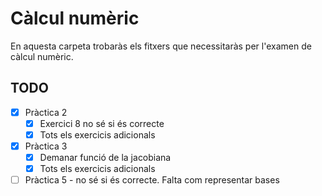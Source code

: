 # Càlcul numèric

En aquesta carpeta trobaràs els fitxers que necessitaràs per l'examen de càlcul numèric.

## TODO
 - [x] Pràctica 2
   * [x] Exercici 8 no sé si és correcte
   * [x] Tots els exercicis adicionals
 - [x] Pràctica 3
   * [x] Demanar funció de la jacobiana
   * [x] Tots els exercicis adicionals
 - [ ] Pràctica 5 - no sé si és correcte. Falta com representar bases
